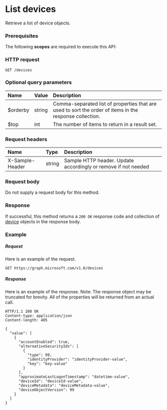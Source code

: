 # List devices

Retrieve a list of device objects.
### Prerequisites
The following **scopes** are required to execute this API: 
### HTTP request
<!-- { "blockType": "ignored" } -->
```http
GET /devices
```
### Optional query parameters
|Name|Value|Description|
|:---------------|:--------|:-------|
|$orderby|string|Comma-separated list of properties that are used to sort the order of items in the response collection.|
|$top|int|The number of items to return in a result set.|

### Request headers
| Name       | Type | Description|
|:-----------|:------|:----------|
| X-Sample-Header  | string  | Sample HTTP header. Update accordingly or remove if not needed|

### Request body
Do not supply a request body for this method.
### Response
If successful, this method returns a `200 OK` response code and collection of [device](../resources/device.md) objects in the response body.
### Example
##### Request
Here is an example of the request.
<!-- {
  "blockType": "request",
  "name": "get_devices"
}-->
```http
GET https://graph.microsoft.com/v1.0/devices
```
##### Response
Here is an example of the response. Note: The response object may be truncated for brevity. All of the properties will be returned from an actual call.
<!-- {
  "blockType": "response",
  "truncated": true,
  "@odata.type": "microsoft.graph.device",
  "isCollection": true
} -->
```http
HTTP/1.1 200 OK
Content-type: application/json
Content-length: 405

{
  "value": [
    {
      "accountEnabled": true,
      "alternativeSecurityIds": [
        {
          "type": 99,
          "identityProvider": "identityProvider-value",
          "key": "key-value"
        }
      ],
      "approximateLastLogonTimestamp": "datetime-value",
      "deviceId": "deviceId-value",
      "deviceMetadata": "deviceMetadata-value",
      "deviceObjectVersion": 99
    }
  ]
}
```

<!-- uuid: 8fcb5dbc-d5aa-4681-8e31-b001d5168d79
2015-10-25 14:57:30 UTC -->
<!-- {
  "type": "#page.annotation",
  "description": "List devices",
  "keywords": "",
  "section": "documentation",
  "tocPath": ""
}-->